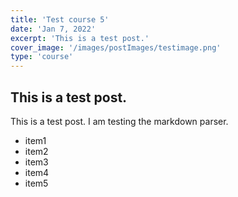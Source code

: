 ```yaml
---
title: 'Test course 5'
date: 'Jan 7, 2022'
excerpt: 'This is a test post.'
cover_image: '/images/postImages/testimage.png'
type: 'course'
---
```

## This is a test post.
This is a test post. I am testing the markdown parser.

* item1
* item2
* item3
* item4
* item5